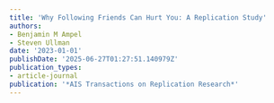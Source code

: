 ```yaml
---
title: 'Why Following Friends Can Hurt You: A Replication Study'
authors:
- Benjamin M Ampel
- Steven Ullman
date: '2023-01-01'
publishDate: '2025-06-27T01:27:51.140979Z'
publication_types:
- article-journal
publication: '*AIS Transactions on Replication Research*'
---
```

